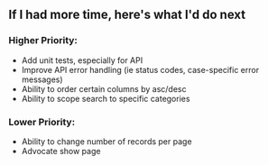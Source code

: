 ## If I had more time, here's what I'd do next

### **Higher Priority:**
- Add unit tests, especially for API
- Improve API error handling (ie status codes, case-specific error messages)
- Ability to order certain columns by asc/desc
- Ability to scope search to specific categories

### **Lower Priority:**
- Ability to change number of records per page
- Advocate show page
